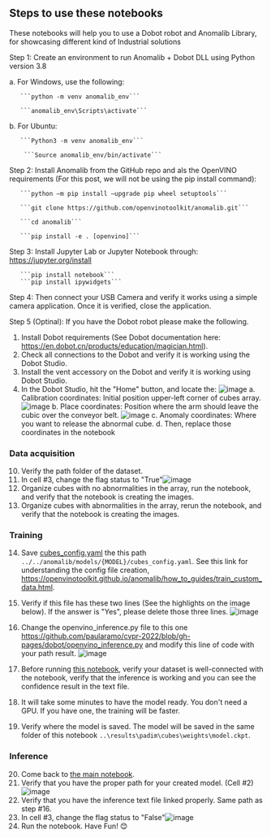 ## Steps to use these notebooks
These notebooks will help you to use a Dobot robot and Anomalib Library, for showcasing different kind of Industrial solutions

Step 1: Create an environment to run Anomalib + Dobot DLL  using Python version 3.8

a.	For Windows, use the following:
    
       ```python -m venv anomalib_env```
       
       ```anomalib_env\Scripts\activate```
       
b.	For Ubuntu:
    
       ```Python3 -m venv anomalib_env```
       
        ```Source anomalib_env/bin/activate```
        
Step 2: Install Anomalib from the GitHub repo and als the OpenVINO requirements (For this post, we will not be using the pip install command):

       ```python –m pip install –upgrade pip wheel setuptools```
       
       ```git clone https://github.com/openvinotoolkit/anomalib.git```
       
       ```cd anomalib```
       
       ```pip install -e . [openvino]```
       
Step 3: Install Jupyter Lab or Jupyter Notebook through: https://jupyter.org/install

       ```pip install notebook```
       ```pip install ipywidgets```
       
Step 4: Then connect your USB Camera and verify it works using a simple camera application. Once it is verified, close the application. 


Step 5 (Optinal): If you have the Dobot robot please make the following.

1.  Install Dobot requirements (See Dobot documentation here: https://en.dobot.cn/products/education/magician.html).
2.  Check all connections to the Dobot and verify it is working using the Dobot Studio.
3.  Install the vent accessory on the Dobot and verify it is working using Dobot Studio.
4.  In the Dobot Studio, hit the "Home" button, and locate the: 
![image](https://user-images.githubusercontent.com/10940214/219142393-c589f275-e01a-44bb-b499-65ebeb83a3dd.png)
   a. Calibration coordinates: Initial position upper-left corner of cubes array.
   ![image](https://user-images.githubusercontent.com/10940214/198703796-3979d37d-ad9e-4e93-92b4-c575b1bde4b2.png)
   b.	Place coordinates: Position where the arm should leave the cubic over the conveyor belt.
   ![image](https://user-images.githubusercontent.com/10940214/198698536-9a1c403d-c7e3-4186-955b-4ceefb8fb379.png)
   c.	Anomaly coordinates: Where you want to release the abnormal cube. 
   d.	Then, replace those coordinates in the notebook 

### Data acquisition
10. Verify the path folder of the dataset.
11. In cell #3, change the flag status to "True"![image](https://user-images.githubusercontent.com/10940214/198696596-459c97be-8789-4878-a038-1fa417a0b4c8.png)
12. Organize cubes with no abnormalities in the array, run the notebook, and verify that the notebook is creating the images.
13. Organize cubes with abnormalities in the array, rerun the notebook, and verify that the notebook is creating the images.
### Training
14. Save [cubes_config.yaml](https://github.com/paularamo/cvpr-2022/blob/gh-pages/dobot/cubes_config.yaml) the this path ```../../anomalib/models/{MODEL}/cubes_config.yaml```. See this link for understanding the config file creation, https://openvinotoolkit.github.io/anomalib/how_to_guides/train_custom_data.html.
15. Verify if this file has these two lines (See the highlights on the image below). If the answer is "Yes", please delete those three lines. ![image](https://user-images.githubusercontent.com/10940214/198704365-13b94a42-a9d9-4704-b9a5-6424c08fce9f.png)
16. Change the openvino_inference.py file to this one https://github.com/paularamo/cvpr-2022/blob/gh-pages/dobot/openvino_inference.py and modify this line of code with your path result. 
![image](https://user-images.githubusercontent.com/10940214/199284768-60ca5a53-aabc-4ba8-a293-db4bcf431f8a.png)

17. Before running [this notebook](
https://github.com/paularamo/cvpr-2022/blob/gh-pages/dobot/notebooks/001-getting-started-cubics/001-getting-started-Inference-cubics.ipynb), verify your dataset is well-connected with the notebook, verify that the inference is working and you can see the confidence result in the text file.
18. It will take some minutes to have the model ready. You don't need a GPU. If you have one, the training will be faster.
19. Verify where the model is saved. The model will be saved in the same folder of this notebook ``` ..\results\padim\cubes\weights\model.ckpt ```.
### Inference
20. Come back to [the main notebook](https://github.com/paularamo/cvpr-2022/blob/gh-pages/dobot/notebooks_control/Anomalib_Dobot_cubics_FINAL.ipynb).
21. Verify that you have the proper path for your created model. (Cell #2) ![image](https://user-images.githubusercontent.com/10940214/198702126-ee1c5e2b-a598-421a-98a3-743de5353028.png)
21. Verify that you have the inference text file linked properly. Same path as step #16.
22. In cell #3, change the flag status to "False"![image](https://user-images.githubusercontent.com/10940214/198696596-459c97be-8789-4878-a038-1fa417a0b4c8.png)
23. Run the notebook.
Have Fun! 😊

